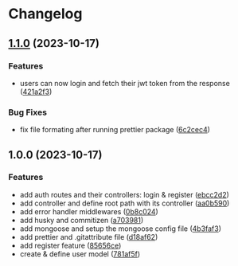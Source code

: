 # Changelog

## [1.1.0](https://github.com/Silent-Watcher/jwt-node/compare/v1.0.0...v1.1.0) (2023-10-17)


### Features

* users can now login and fetch their jwt token from the response ([421a2f3](https://github.com/Silent-Watcher/jwt-node/commit/421a2f36a49b265654cf415dd52e1971111c7ad9))


### Bug Fixes

* fix file formating after running prettier package ([6c2cec4](https://github.com/Silent-Watcher/jwt-node/commit/6c2cec423819f2de493e012f0df0791762a01696))

## 1.0.0 (2023-10-17)

### Features

-   add auth routes and their controllers: login & register ([ebcc2d2](https://github.com/Silent-Watcher/jwt-node/commit/ebcc2d21535ebdac2484e8cd0911f5ae62084786))
-   add controller and define root path with its controller ([aa0b590](https://github.com/Silent-Watcher/jwt-node/commit/aa0b590178590a783a070bee935251591287f20d))
-   add error handler middlewares ([0b8c024](https://github.com/Silent-Watcher/jwt-node/commit/0b8c02413f7ca4a3fdefe3c0fb573776ea54a215))
-   add husky and commitizen ([a703981](https://github.com/Silent-Watcher/jwt-node/commit/a703981e915920ebb523d9ceb26554e0f209bb67))
-   add mongoose and setup the mongoose config file ([4b3faf3](https://github.com/Silent-Watcher/jwt-node/commit/4b3faf3b6e3c0cb837075db48f75288b40ab398d))
-   add prettier and .gitattribute file ([d18af62](https://github.com/Silent-Watcher/jwt-node/commit/d18af62b8913b29ca08cb5f1b73a9290932ee046))
-   add register feature ([85656ce](https://github.com/Silent-Watcher/jwt-node/commit/85656ced9fe6148a6650dc914d7c92059e7d2f76))
-   create & define user model ([781af5f](https://github.com/Silent-Watcher/jwt-node/commit/781af5f3480c46ae97b47277283fd9165b3ac96c))
